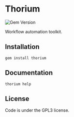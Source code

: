 Thorium
=======
![Gem Version](http://img.shields.io/gem/v/thorium.svg)

Workflow automation toolkit.

Installation
------------
  `gem install thorium`

Documentation
-------------
  `thorium help`

License
-------
Code is under the GPL3 license.
